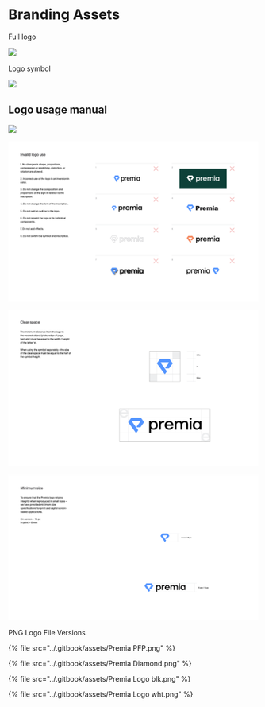 # Branding Assets



Full logo

![](../.gitbook/assets/premia\_logo.svg)

Logo symbol

![](../.gitbook/assets/premia\_mark\_blue.svg)

## Logo usage manual

![](../.gitbook/assets/color\_pal\_premia.png)

![](<../.gitbook/assets/Invalid logo usage.png>)

![](<../.gitbook/assets/Clear space.png>)

![](<../.gitbook/assets/Minimum size.png>)

PNG Logo File Versions

{% file src="../.gitbook/assets/Premia PFP.png" %}

{% file src="../.gitbook/assets/Premia Diamond.png" %}

{% file src="../.gitbook/assets/Premia Logo blk.png" %}

{% file src="../.gitbook/assets/Premia Logo wht.png" %}
